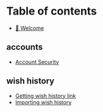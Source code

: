 # Table of contents

* [👋 Welcome](README.md)

## accounts

* [Account Security](<README (1).md>)

## wish history

* [Getting wish history link](wish-history/getting-wish-history-link.md)
* [Importing wish history](wish-history/importing-wish-history.md)
